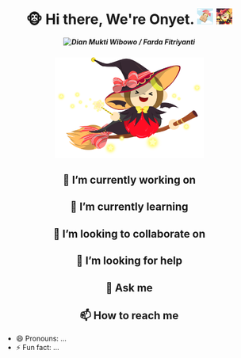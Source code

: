 <div align="center">
  <h1>🐵 Hi there, We're Onyet. <img src="onyet_animation_001.gif" width="32" /> <img src="thumb.png" width="32" /></h1>
  <h5><img src="https://pronoun.cyou/x/y?subject=Dian%20Mukti%20Wibowo&object=Farda%20Fitriyanti&height=20" alt="Dian Mukti Wibowo /  Farda Fitriyanti" /></h5>
  <img src="g6293.png" alt="Flying Onyet" width="300"/>
</div>

<h2 align="center">🔭 I’m currently working on</h2>

<h2 align="center">🌱 I’m currently learning<h2>

<h2 align="center">👯 I’m looking to collaborate on</h2>

<h2 align="center">🤔 I’m looking for help</h2>

<h2 align="center">💬 Ask me</h2>

<h2 align="center">📫 How to reach me</h2>

- 😄 Pronouns: ...
- ⚡ Fun fact: ...
